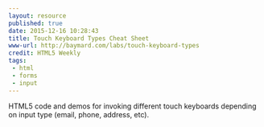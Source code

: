 ```yaml
---
layout: resource
published: true
date: 2015-12-16 10:28:43
title: Touch Keyboard Types Cheat Sheet
www-url: http://baymard.com/labs/touch-keyboard-types
credit: HTML5 Weekly
tags:
 - html
 - forms
 - input
---
```


HTML5 code and demos for invoking different touch keyboards depending on input type (email, phone, address, etc).
